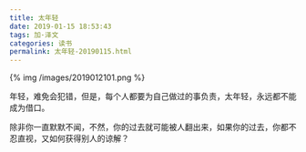```yaml
---
title: 太年轻
date: 2019-01-15 18:53:43
tags: 加·泽文
categories: 读书
permalink: 太年轻-20190115.html
---
```

{% img /images/2019012101.png %} 

年轻，难免会犯错，但是，每个人都要为自己做过的事负责，太年轻，永远都不能成为借口。 

除非你一直默默不闻，不然，你的过去就可能被人翻出来，如果你的过去，你都不忍直视，又如何获得别人的谅解？